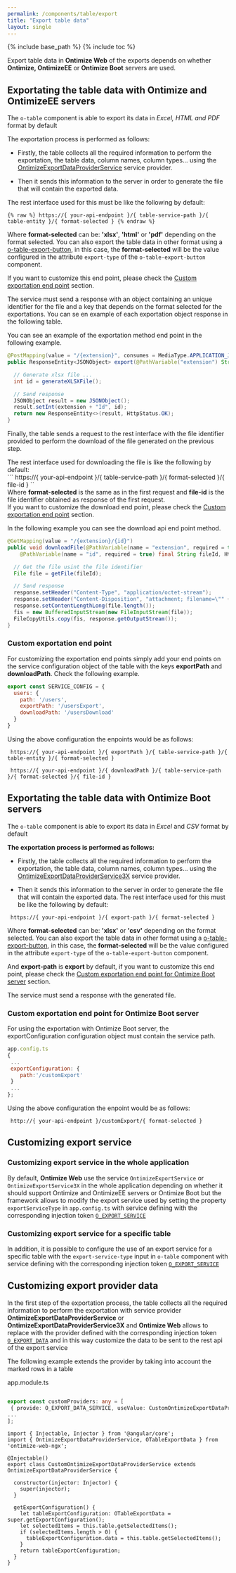```yaml
---
permalink: /components/table/export
title: "Export table data"
layout: single
---
```


{% include base_path %}
{% include toc %}


Export table data in **Ontimize Web** of the exports depends on whether **Ontimize, OntimizeEE** or **Ontimize Boot** servers are used.

## Exportating the table data with Ontimize and OntimizeEE servers
The `o-table` component is able to export its data in *Excel, HTML and PDF* format by default

The exportation process is performed as follows:

- Firstly, the table collects all the required information to perform the exportation, the table data, column names, column types... using the <a href="https://github.com/OntimizeWeb/ontimize-web-ngx/blob/8.x.x/projects/ontimize-web-ngx/src/lib/services/ontimize-export-data-provider.service.ts" target="_blank">OntimizeExportDataProviderService</a> service provider.

- Then it sends this information to the server in order to generate the file that will contain the exported data.

The rest interface used for this must be like the following by default:
```
{% raw %} https://{ your-api-endpoint }/{ table-service-path }/{ table-entity }/{ format-selected } {% endraw %}
```

Where <b>format-selected</b> can be: <b>'xlsx'</b>, <b>'html'</b> or <b>'pdf'</b> depending on the format selected. You can also export the table data in other format using a <a href="#table-export-button">o-table-export-button</a>, in this case, the <b>format-selected</b> will be the value configured in the attribute `export-type` of the `o-table-export-button` component.

If you want to customize this end point, please check the <a href="#custom-exportation-end-point">Custom exportation end point</a> section.


The service must send a response with an object containing an unique identifier for the file and a key that depends on the format selected for the exportations. You can se en example of each exportation object response in the following table.

You can see an example of the exportation method end point in the following example.

```java
@PostMapping(value = "/{extension}", consumes = MediaType.APPLICATION_JSON_VALUE, produces = MediaType.APPLICATION_JSON_VALUE)
public ResponseEntity<JSONObject> export(@PathVariable("extension") String extension) {

  // Generate xlsx file ...
  int id = generateXLSXFile();

  // Send response
  JSONObject result = new JSONObject();
  result.setInt(extension + "Id", id);
  return new ResponseEntity<>(result, HttpStatus.OK);
}
```

<p>Finally, the table sends a request to the rest interface with the file identifier provided to perform the download of the file generated on the previous step.</p>
<p>The rest interface used for downloading the file is like the following by default:
<br>
``` https://{ your-api-endpoint }/{ table-service-path }/{ format-selected }/{ file-id } ``
<br>
Where <b>format-selected</b> is the same as in the first request and <b>file-id</b> is the file identifier obtained as response of the first request.
<br>
If you want to customize the download end point, please check the <a href="#customexportendpoint">Custom exportation end point</a> section.
</p>
<p>In the following example you can see the download api end point method.</p>

```java
@GetMapping(value = "/{extension}/{id}")
public void downloadFile(@PathVariable(name = "extension", required = true) final String fileExtension,
    @PathVariable(name = "id", required = true) final String fileId, HttpServletResponse response) {

  // Get the file usint the file identifier
  File file = getFile(fileId);

  // Send response
  response.setHeader("Content-Type", "application/octet-stream");
  response.setHeader("Content-Disposition", "attachment; filename=\"" + file.getName() + "\"");
  response.setContentLengthLong(file.length());
  fis = new BufferedInputStream(new FileInputStream(file));
  FileCopyUtils.copy(fis, response.getOutputStream());
}
```

### Custom exportation end point

For customizing the exportation end points simply add your end points on the service configuration object of the table with the keys <b>exportPath</b> and <b>downloadPath</b>. Check the following example.

```javascript
export const SERVICE_CONFIG = {
  users: {
    path: '/users',
    exportPath: '/usersExport',
    downloadPath: '/usersDownload'
  }
}
```

Using the above configuration the enpoints would be as follows:

```
 https://{ your-api-endpoint }/{ exportPath }/{ table-service-path }/{ table-entity }/{ format-selected }

 https://{ your-api-endpoint }/{ downloadPath }/{ table-service-path }/{ format-selected }/{ file-id }

```



## Exportating the table data with Ontimize Boot servers

The `o-table` component is able to export its data in *Excel* and *CSV* format by default

<b>The exportation process is performed as follows:</b>

- Firstly, the table collects all the required information to perform the exportation, the table data, column names, column types... using the <a href="https://github.com/OntimizeWeb/ontimize-web-ngx/blob/8.x.x/projects/ontimize-web-ngx/src/lib/services/ontimize-export-data-provider-3x.service.ts" target="_blank">OntimizeExportDataProviderService3X</a> service provider.


- Then it sends this information to the server in order to generate the file that will contain the exported data.
The rest interface used for this must be like the following by default:

```
 https://{ your-api-endpoint }/{ export-path }/{ format-selected }
```

Where <b>format-selected</b> can be: <b>'xlsx'</b> or <b>'csv'</b> depending on the format selected. You can also export the table data in other format using a <a href="../#table-export-button">o-table-export-button</a>, in this case, the <b>format-selected</b> will be the value configured in the attribute `export-type` of the `o-table-export-button` component.


And <b> export-path</b> is <b>export</b> by default, if you want to customize this end point, please check the <a href="#custom-exportation-end-point-for-ontimize-boot-server">Custom exportation end point for Ontimize Boot server</a> section.

The service must send a response with the generated file.

### Custom exportation end point for Ontimize Boot server

<p>
For using the exportation with Ontimize Boot server, the exportConfiguration configuration object must contain the service path.
</p>

```javascript
app.config.ts
{
 ...
 exportConfiguration: {
    path:'/customExport'
 }
 ...
};
```

Using the above configuration the enpoint would be as follows:

```
 http://{ your-api-endpoint }/customExport/{ format-selected }
```

## Customizing export service
### Customizing export service in the whole application
By default, **Ontimize Web** use the service `OntimizeExportService` or `OntimizeExportService3X` in the whole application depending on whether it should support Ontimize and OntimizeEE servers or Ontimize Boot but the framework allows to modify the export service used by setting the property `exportServiceType` in `app.config.ts` with service defining with the corresponding injection token [`O_EXPORT_SERVICE`]({{base_path}}/guide/service#extending-ontimize-web-services)

### Customizing export service for a specific table
In addition, it is possible to configure the use of an export service for a specific table with the `export-service-type` input in `o-table` component with service defining with the corresponding injection token [`O_EXPORT_SERVICE`]({{base_path}}/guide/service#extending-ontimize-web-services)


## Customizing export provider data

In the first step of the exportation process, the table collects all the required information to perform the exportation with service provider **OntimizeExportDataProviderService** or **OntimizeExportDataProviderService3X** and **Ontimize Web** allows to replace with the provider defined with the corresponding injection token [`O_EXPORT_DATA`]({{base_path}}/guide/service#extending-ontimize-web-services) and in this way customize the data to be sent to the rest api of the export service

The following example extends the provider by taking into account the marked rows in a table

app.module.ts

```ts

export const customProviders: any = [
 { provide: O_EXPORT_DATA_SERVICE, useValue: CustomOntimizeExportDataProviderService },
...
];

```

```
import { Injectable, Injector } from '@angular/core';
import { OntimizeExportDataProviderService, OTableExportData } from 'ontimize-web-ngx';

@Injectable()
export class CustomOntimizeExportDataProviderService extends OntimizeExportDataProviderService {

  constructor(injector: Injector) {
    super(injector);
  }

  getExportConfiguration() {
    let tableExportConfiguration: OTableExportData = super.getExportConfiguration();
    let selectedItems = this.table.getSelectedItems();
    if (selectedItems.length > 0) {
      tableExportConfiguration.data = this.table.getSelectedItems();
    }
    return tableExportConfiguration;
  }
}

```

